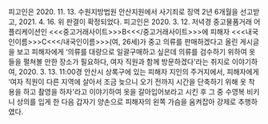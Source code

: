 피고인은 2020. 11. 13. 수원지방법원 안산지원에서 사기죄로 징역 2년 6개월을 선고받고, 2021. 4. 16. 위 판결이 확정되었다.
피고인은 2020. 3. 12. 저녁경 중고물품거래 어플리케이션인 <<<중고거래사이트>>>B<<</중고거래사이트>>>에 피해자 <<<내국인이름>>>C<<</내국인이름>>>(여, 26세)가 중고 의류를 판매하겠다고 올린 게시글을 보고 피해자에게 ‘의류를 대량으로 일괄구매하고 싶은데 의류를 검수하기 위하여 옷들을 펼쳐볼 만한 장소가 필요하다, 여자 직원과 함께 방문하겠다'라는 취지로 이야기하여, 2020. 3. 13. 11:00경 안산시 상록구에 있는 피해자 지인의 주거지에서, 피해자에게 ‘여자 직원이 다른 지역에 살아서 조금 늦으니 오기 전까지 시간을 단축하기 위해 옷 착용을 하고 촬영을 하자'라고 이야기하여 옷을 갈아입어보라고 시킨 후 그 중 수영복 비키니 상의를 입게 한 다음 갑자기 양손으로 피해자의 왼쪽 가슴을 움켜잡아 강제로 추행하였다.
